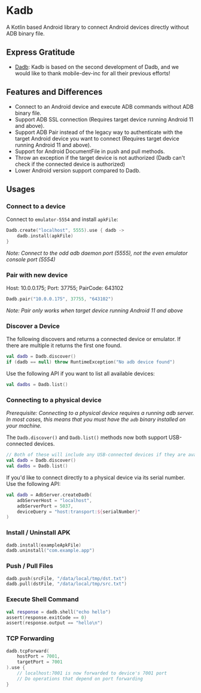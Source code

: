 # Kadb
A Kotlin based Android library to connect Android devices directly without ADB binary file.

## Express Gratitude 

- [Dadb](https://github.com/mobile-dev-inc/dadb): Kadb is based on the second development of Dadb, and we would like to thank mobile-dev-inc for all their previous efforts!

## Features and Differences

- Connect to an Android device and execute ADB commands without ADB binary file.
- Support ADB SSL connection (Requires target device running Android 11 and above).
- Support ADB Pair instead of the legacy way to authenticate with the target Android device you want to connect (Requires target device running Android 11 and above).
- Support for Android DocumentFile in push and pull methods.
- Throw an exception if the target device is not authorized (Dadb can't check if the connected device is authorized)
- Lower Android version support compared to Dadb.

## Usages

### Connect to a device

Connect to `emulator-5554` and install `apkFile`:

```kotlin
Dadb.create("localhost", 5555).use { dadb ->
    dadb.install(apkFile)
}
```

*Note: Connect to the odd adb daemon port (5555), not the even emulator console port (5554)*

### Pair with new device

Host: 10.0.0.175;  Port: 37755;  PairCode: 643102

```kotlin
Dadb.pair("10.0.0.175", 37755, "643102")
```

*Note: Pair only works when target device running Android 11 and above*

### Discover a Device

The following discovers and returns a connected device or emulator. If there are multiple it returns the first one found.

```kotlin
val dadb = Dadb.discover()
if (dadb == null) throw RuntimeException("No adb device found")
```

Use the following API if you want to list all available devices:

```kotlin
val dadbs = Dadb.list()
```

### Connecting to a physical device

*Prerequisite: Connecting to a physical device requires a running adb server. In most cases, this means that you must have the `adb` binary installed on your machine.*

The `Dadb.discover()` and `Dadb.list()` methods now both support USB-connected devices.

```kotlin
// Both of these will include any USB-connected devices if they are available
val dadb = Dadb.discover()
val dadbs = Dadb.list()
```

If you'd like to connect directly to a physical device via its serial number. Use the following API:

```kotlin
val dadb = AdbServer.createDadb(
    adbServerHost = "localhost",
    adbServerPort = 5037,
    deviceQuery = "host:transport:${serialNumber}"
)
```

### Install / Uninstall APK

```kotlin
dadb.install(exampleApkFile)
dadb.uninstall("com.example.app")
```

### Push / Pull Files

```kotlin
dadb.push(srcFile, "/data/local/tmp/dst.txt")
dadb.pull(dstFile, "/data/local/tmp/src.txt")
```

### Execute Shell Command

```kotlin
val response = dadb.shell("echo hello")
assert(response.exitCode == 0)
assert(response.output == "hello\n")
```

### TCP Forwarding

```kotlin
dadb.tcpForward(
    hostPort = 7001,
    targetPort = 7001
).use {
    // localhost:7001 is now forwarded to device's 7001 port
    // Do operations that depend on port forwarding
}
```
